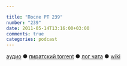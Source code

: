 ```yaml
---

title: "После РТ 239"
number: "239"
date: 2011-05-14T13:16:00+03:00
comments: true
categories: podcast
---
```

[аудио](http://cdn.radio-t.com/rt239post.mp3) ● [пиратский torrent](http://pirates.radio-t.com/torrents/rt239post.mp3.torrent) ● [лог чата](http://chat.radio-t.com/logs/radio-t-239.html) ● [wiki](http://wiki.radio-t.com/%D0%9F%D0%BE%D1%81%D0%BB%D0%B5_%D0%A0%D0%A2_239)<audio src="http://cdn.radio-t.com/rt239post.mp3" preload="none">
